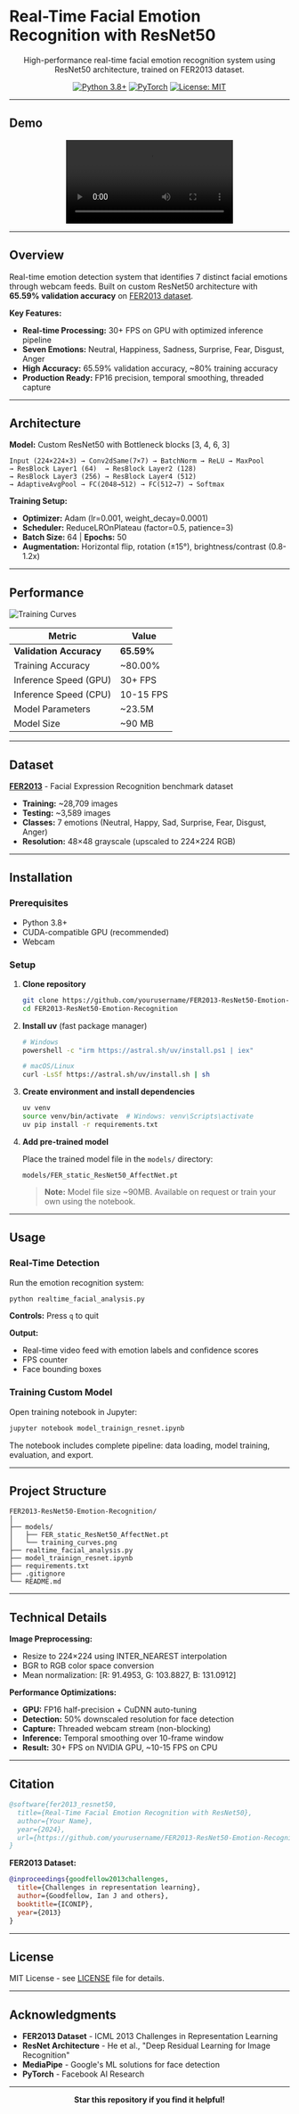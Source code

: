 # Real-Time Facial Emotion Recognition with ResNet50

<div align="center">

High-performance real-time facial emotion recognition system using ResNet50 architecture, trained on FER2013 dataset.

[![Python 3.8+](https://img.shields.io/badge/python-3.8+-blue.svg)](https://www.python.org/downloads/)
[![PyTorch](https://img.shields.io/badge/PyTorch-2.0+-red.svg)](https://pytorch.org/)
[![License: MIT](https://img.shields.io/badge/License-MIT-yellow.svg)](https://opensource.org/licenses/MIT)

</div>

---

## Demo

<div align="center">
  <video src="https://github.com/user-attachments/assets/40519d55-06ec-432a-bed3-cc872b288833" width="300" controls></video>
</div>

---

## Overview

Real-time emotion detection system that identifies 7 distinct facial emotions through webcam feeds. Built on custom ResNet50 architecture with **65.59% validation accuracy** on [FER2013 dataset](https://www.kaggle.com/datasets/msambare/fer2013).

**Key Features:**
- **Real-time Processing:** 30+ FPS on GPU with optimized inference pipeline
- **Seven Emotions:** Neutral, Happiness, Sadness, Surprise, Fear, Disgust, Anger
- **High Accuracy:** 65.59% validation accuracy, ~80% training accuracy
- **Production Ready:** FP16 precision, temporal smoothing, threaded capture

---

## Architecture

**Model:** Custom ResNet50 with Bottleneck blocks [3, 4, 6, 3]

```
Input (224×224×3) → Conv2dSame(7×7) → BatchNorm → ReLU → MaxPool
→ ResBlock Layer1 (64)  → ResBlock Layer2 (128) 
→ ResBlock Layer3 (256) → ResBlock Layer4 (512)
→ AdaptiveAvgPool → FC(2048→512) → FC(512→7) → Softmax
```

**Training Setup:**
- **Optimizer:** Adam (lr=0.001, weight_decay=0.0001)
- **Scheduler:** ReduceLROnPlateau (factor=0.5, patience=3)
- **Batch Size:** 64 | **Epochs:** 50
- **Augmentation:** Horizontal flip, rotation (±15°), brightness/contrast (0.8-1.2x)

---

## Performance

![Training Curves](models/training_curves.png)

| Metric | Value |
|--------|-------|
| **Validation Accuracy** | **65.59%** |
| Training Accuracy | ~80.00% |
| Inference Speed (GPU) | 30+ FPS |
| Inference Speed (CPU) | 10-15 FPS |
| Model Parameters | ~23.5M |
| Model Size | ~90 MB |

---

## Dataset

**[FER2013](https://www.kaggle.com/datasets/msambare/fer2013)** - Facial Expression Recognition benchmark dataset
- **Training:** ~28,709 images
- **Testing:** ~3,589 images
- **Classes:** 7 emotions (Neutral, Happy, Sad, Surprise, Fear, Disgust, Anger)
- **Resolution:** 48×48 grayscale (upscaled to 224×224 RGB)

---

## Installation

### Prerequisites
- Python 3.8+
- CUDA-compatible GPU (recommended)
- Webcam

### Setup

1. **Clone repository**
   ```bash
   git clone https://github.com/yourusername/FER2013-ResNet50-Emotion-Recognition.git
   cd FER2013-ResNet50-Emotion-Recognition
   ```

2. **Install uv** (fast package manager)
   ```bash
   # Windows
   powershell -c "irm https://astral.sh/uv/install.ps1 | iex"
   
   # macOS/Linux
   curl -LsSf https://astral.sh/uv/install.sh | sh
   ```

3. **Create environment and install dependencies**
   ```bash
   uv venv
   source venv/bin/activate  # Windows: venv\Scripts\activate
   uv pip install -r requirements.txt
   ```

4. **Add pre-trained model**
   
   Place the trained model file in the `models/` directory:
   ```
   models/FER_static_ResNet50_AffectNet.pt
   ```
   
   > **Note:** Model file size ~90MB. Available on request or train your own using the notebook.

---

## Usage

### Real-Time Detection

Run the emotion recognition system:

```bash
python realtime_facial_analysis.py
```

**Controls:** Press `q` to quit

**Output:**
- Real-time video feed with emotion labels and confidence scores
- FPS counter
- Face bounding boxes

### Training Custom Model

Open training notebook in Jupyter:

```bash
jupyter notebook model_trainign_resnet.ipynb
```

The notebook includes complete pipeline: data loading, model training, evaluation, and export.

---

## Project Structure

```
FER2013-ResNet50-Emotion-Recognition/
│
├── models/
│   ├── FER_static_ResNet50_AffectNet.pt
│   └── training_curves.png
├── realtime_facial_analysis.py
├── model_trainign_resnet.ipynb
├── requirements.txt
├── .gitignore
└── README.md
```

---

## Technical Details

**Image Preprocessing:**
- Resize to 224×224 using INTER_NEAREST interpolation
- BGR to RGB color space conversion
- Mean normalization: [R: 91.4953, G: 103.8827, B: 131.0912]

**Performance Optimizations:**
- **GPU:** FP16 half-precision + CuDNN auto-tuning
- **Detection:** 50% downscaled resolution for face detection
- **Capture:** Threaded webcam stream (non-blocking)
- **Inference:** Temporal smoothing over 10-frame window
- **Result:** 30+ FPS on NVIDIA GPU, ~10-15 FPS on CPU

---

## Citation

```bibtex
@software{fer2013_resnet50,
  title={Real-Time Facial Emotion Recognition with ResNet50},
  author={Your Name},
  year={2024},
  url={https://github.com/yourusername/FER2013-ResNet50-Emotion-Recognition}
}
```

**FER2013 Dataset:**
```bibtex
@inproceedings{goodfellow2013challenges,
  title={Challenges in representation learning},
  author={Goodfellow, Ian J and others},
  booktitle={ICONIP},
  year={2013}
}
```

---

## License

MIT License - see [LICENSE](LICENSE) file for details.

---

## Acknowledgments

- **FER2013 Dataset** - ICML 2013 Challenges in Representation Learning
- **ResNet Architecture** - He et al., "Deep Residual Learning for Image Recognition"
- **MediaPipe** - Google's ML solutions for face detection
- **PyTorch** - Facebook AI Research

---

<div align="center">

**Star this repository if you find it helpful!**

</div>
